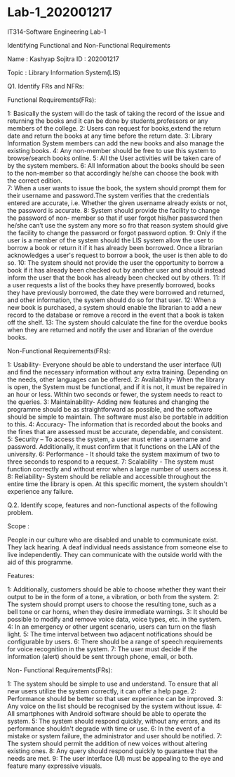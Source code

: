 # Lab-1_202001217

IT314-Software Engineering Lab-1

Identifying Functional and Non-Functional Requirements

Name : Kashyap Sojitra
ID   : 202001217

Topic : Library Information System(LIS)


Q1. Identify FRs and NFRs:

Functional Requirements(FRs):

1: Basically the system will do the task of taking the record of the issue and returning the books and it can be done by students,professors or any members of the college.
2: Users can request for books,extend the return date and return the books at any time before the return date.
3: Library Information System members can add the new books and also manage the existing books.
4: Any non-member should be free to use this system to browse/search books online.
5: All the User activities will be taken care of by the system members.
6: All Information about the books should be seen to the non-member so that accordingly he/she can choose the book with the correct edition.  
7: When a user wants to issue the book, the system should prompt them for their username and password.The system verifies that the credentials entered are accurate, i.e. Whether the given username already exists or not, the password is accurate.
8: System should provide the facility to change the password of non- member so that if user forgot his/her password then he/she can’t use the system any more so fro that reason system should give the facility to change the password or forgot password option.
9: Only if the user is a member of the system should the LIS system allow the user to borrow a book or return it if it has already been borrowed. Once a librarian acknowledges a user's request to borrow a book, the user is then able to do so.
10: The system should not provide the user the opportunity to borrow a book if it has already been checked out by another user and should instead inform the user that the book has already been checked out by others.
11: If a user requests a list of the books they have presently borrowed, books they have previously borrowed, the date they were borrowed and returned, and other information, the system should do so for that user.
12: When a new book is purchased, a system should enable the librarian to add a new record to the database or remove a record in the event that a book is taken off the shelf.
13: The system should calculate the fine for the overdue books when they are returned and notify the user and librarian of the overdue books.


Non-Functional Requirements(FRs):

1: Usability- Everyone should be able to understand the user interface (UI) and find the necessary information without any extra training. Depending on the needs, other languages can be offered.
2: Availability- When the library is open, the System must be functional, and if it is not, it must be repaired in an hour or less. Within two seconds or fewer, the system needs to react to the queries.
3: Maintainability- Adding new features and changing the programme should be as straightforward as possible, and the software should be simple to maintain. The software must also be portable in addition to this.
4: Accuracy- The information that is recorded about the books and the fines that are assessed must be accurate, dependable, and consistent.
5: Security – To access the system, a user must enter a username and password. Additionally, it must confirm that it functions on the LAN of the university.
6: Performance - It should take the system maximum of two to three seconds to respond to a request.
7: Scalability - The system must function correctly and without error when a large number of users access it.
8: Reliability- System should be reliable and accessible throughout the entire time the library is open. At this specific moment, the system shouldn't experience any failure.



Q.2. Identify scope, features and non-functional aspects of the following problem.


Scope :

People in our culture who are disabled and unable to communicate exist. They lack hearing. A deaf individual needs assistance from someone else to live independently. They can communicate with the outside world with the aid of this programme.

Features:

1: Additionally, customers should be able to choose whether they want their output to be in the form of a tone, a vibration, or both from the system.
2: The system should prompt users to choose the resulting tone, such as a bell tone or car horns, when they desire immediate warnings.
3: It should be possible to modify and remove voice data, voice types, etc. in the system.
4: In an emergency or other urgent scenario, users can turn on the flash light.
5: The time interval between two adjacent notifications should be configurable by users.
6: There should be a range of speech requirements for voice recognition in the system.
7: The user must decide if the information (alert) should be sent through phone, email, or both.


Non- Functional Requirements(FRs):

1: The system should be simple to use and understand. To ensure that all new users utilize the system correctly, it can offer a help page.
2: Performance should be better so that user experience can be improved.
3: Any voice on the list should be recognised by the system without issue.
4: All smartphones with Android software should be able to operate the system.
5: The system should respond quickly, without any errors, and its performance shouldn't degrade with time or use.
6: In the event of a mistake or system failure, the administrator and user should be notified.
7: The system should permit the addition of new voices without altering existing ones.
8: Any query should respond quickly to guarantee that the needs are met.
9: The user interface (UI) must be appealing to the eye and feature many expressive visuals.







